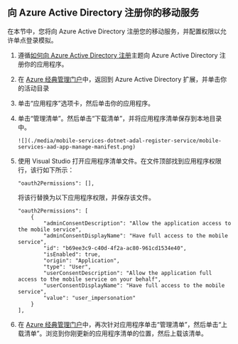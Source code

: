 ## <a name="register-mobile-service-aad"></a>向 Azure Active Directory 注册你的移动服务

在本节中，您将向 Azure Active Directory 注册您的移动服务，并配置权限以允许单点登录模拟。

1. 遵循[如何向 Azure Active Directory 注册]主题向 Azure Active Directory 注册你的应用程序。

2. 在 [Azure 经典管理门户](https://manage.windowsazure.cn/)中，返回到 Azure Active Directory 扩展，并单击你的活动目录

3. 单击“应用程序”选项卡，然后单击你的应用程序。

4. 单击“管理清单”。然后单击“下载清单”，并将应用程序清单保存到本地目录中。

       ![](./media/mobile-services-dotnet-adal-register-service/mobile-services-aad-app-manage-manifest.png)

5. 使用 Visual Studio 打开应用程序清单文件。在文件顶部找到应用程序权限行，该行如下所示：

    ```
    "oauth2Permissions": [],
    ```

    将该行替换为以下应用程序权限，并保存该文件。

    ```
    "oauth2Permissions": [
        {
            "adminConsentDescription": "Allow the application access to the mobile service",
            "adminConsentDisplayName": "Have full access to the mobile service",
            "id": "b69ee3c9-c40d-4f2a-ac80-961cd1534e40",
            "isEnabled": true,
            "origin": "Application",
            "type": "User",
            "userConsentDescription": "Allow the application full access to the mobile service on your behalf",
            "userConsentDisplayName": "Have full access to the mobile service",
            "value": "user_impersonation"
        }
    ],
    ```

6. 在 [Azure 经典管理门户](https://manage.windowsazure.cn/)中，再次针对应用程序单击“管理清单”，然后单击“上载清单”。浏览到你刚更新的应用程序清单的位置，然后上载该清单。

<!-- URLs. -->
[如何向 Azure Active Directory 注册]: ../articles/mobile-services/mobile-services-how-to-register-active-directory-authentication.md

<!---HONumber=Mooncake_0118_2016-->